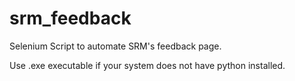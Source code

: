 # srm_feedback
Selenium Script to automate SRM's feedback page.

Use .exe executable if your system does not have python installed.
